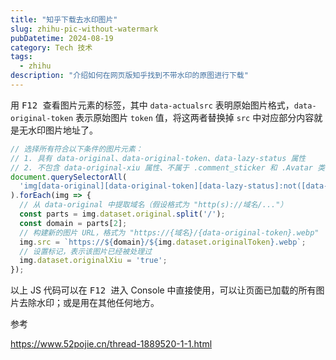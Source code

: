 ```yaml
---
title: "知乎下载去水印图片"
slug: zhihu-pic-without-watermark
pubDatetime: 2024-08-19
category: Tech 技术
tags:
  - zhihu
description: "介绍如何在网页版知乎找到不带水印的原图进行下载"
---
```


用 <kbd> F12 </kbd> 查看图片元素的标签，其中 `data-actualsrc` 表明原始图片格式，`data-original-token` 表示原始图片 `token` 值，将这两者替换掉 `src` 中对应部分内容就是无水印图片地址了。

```javascript
// 选择所有符合以下条件的图片元素：
// 1. 具有 data-original、data-original-token、data-lazy-status 属性
// 2. 不包含 data-original-xiu 属性、不属于 .comment_sticker 和 .Avatar 类
document.querySelectorAll(
  'img[data-original][data-original-token][data-lazy-status]:not([data-original-xiu]):not(.comment_sticker):not(.Avatar)'
).forEach(img => {
  // 从 data-original 中提取域名（假设格式为 "http(s)://域名/..."）
  const parts = img.dataset.original.split('/');
  const domain = parts[2];
  // 构建新的图片 URL，格式为 "https://{域名}/{data-original-token}.webp"
  img.src = `https://${domain}/${img.dataset.originalToken}.webp`;
  // 设置标记，表示该图片已经被处理过
  img.dataset.originalXiu = 'true';
});
```

以上 JS 代码可以在 <kbd> F12 </kbd> 进入 Console 中直接使用，可以让页面已加载的所有图片去除水印；或是用在其他任何地方。

参考

<https://www.52pojie.cn/thread-1889520-1-1.html>

